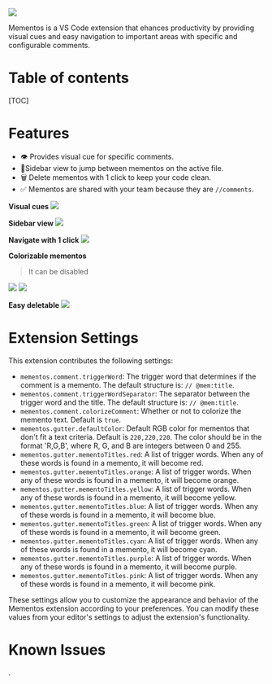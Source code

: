 ![](https://i.gyazo.com/20c8a80cb2b408d23853a78368f66d4a.png)

Mementos is a VS Code extension that ehances productivity by providing visual cues and easy navigation to important areas with specific and configurable comments.


# Table of contents

[TOC]

# Features

- 👁️ Provides visual cue for specific comments.
- 🦘Sidebar view to jump between mementos on the active file.
- 🗑️ Delete mementos with 1 click to keep your code clean.
- ✅ Mementos are shared with your team because they are `//comments`.


 **Visual cues**
![](https://i.gyazo.com/5c456d33d01a756db72becbf495d9ffb.png)

**Sidebar view**
![](https://i.gyazo.com/685615854e0312c527dbfde2fed21665.png)

**Navigate with 1 click**
![](https://i.gyazo.com/a592f556328817affd7c9d8ee72bb73b.gif)

**Colorizable mementos**
> It can be disabled
> 
![](https://i.gyazo.com/356ea1008e44ec8966081dfb154b7702.png)
![](https://i.gyazo.com/24e17192a24d5b05dd73beae1c0efff5.png)

**Easy deletable**
![](https://i.gyazo.com/57e90b0b498aba237e535a5ae0419704.gif)



# Extension Settings

This extension contributes the following settings:

* `mementos.comment.triggerWord`: The trigger word that determines if the comment is a memento. The default structure is: `// @mem:title`.
* `mementos.comment.triggerWordSeparator`: The separator between the trigger word and the title. The default structure is: `// @mem:title`.
* `mementos.comment.colorizeComment`: Whether or not to colorize the memento text. Default is `true`.
* `mementos.gutter.defaultColor`: Default RGB color for mementos that don't fit a text criteria. Default is `220,220,220`. The color should be in the format 'R,G,B', where R, G, and B are integers between 0 and 255.
* `mementos.gutter.mementoTitles.red`: A list of trigger words. When any of these words is found in a memento, it will become red.
* `mementos.gutter.mementoTitles.orange`: A list of trigger words. When any of these words is found in a memento, it will become orange.
* `mementos.gutter.mementoTitles.yellow`: A list of trigger words. When any of these words is found in a memento, it will become yellow.
* `mementos.gutter.mementoTitles.blue`: A list of trigger words. When any of these words is found in a memento, it will become blue.
* `mementos.gutter.mementoTitles.green`: A list of trigger words. When any of these words is found in a memento, it will become green.
* `mementos.gutter.mementoTitles.cyan`: A list of trigger words. When any of these words is found in a memento, it will become cyan.
* `mementos.gutter.mementoTitles.purple`: A list of trigger words. When any of these words is found in a memento, it will become purple.
* `mementos.gutter.mementoTitles.pink`: A list of trigger words. When any of these words is found in a memento, it will become pink.

These settings allow you to customize the appearance and behavior of the Mementos extension according to your preferences. You can modify these values from your editor's settings to adjust the extension's functionality.

# Known Issues

.
